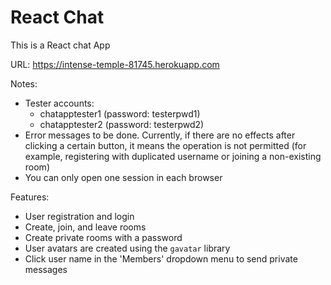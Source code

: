 # React Chat

This is a React chat App

URL: https://intense-temple-81745.herokuapp.com

Notes:
* Tester accounts:
    * chatapptester1 (password: testerpwd1)
    * chatapptester2 (password: testerpwd2)
* Error messages to be done. Currently, if 
there are no effects after clicking a certain button,
it means the operation is not permitted
(for example, registering with duplicated username or joining a non-existing room)
* You can only open one session in each browser

Features:
* User registration and login
* Create, join, and leave rooms
* Create private rooms with a password
* User avatars are created using the `gavatar` library
* Click user name in the 'Members' dropdown menu to send private messages


